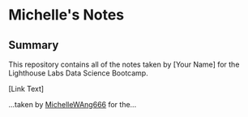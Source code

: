 # Michelle's Notes

## Summary 

This repository contains all of the notes taken by [Your Name] for the Lighthouse Labs Data Science Bootcamp.

[Link Text]

...taken by [MichelleWAng666](https://github.com/MichelleWAng666/lighthouse-data-notes/commit/66c6787ce13cb0c4aa2f525c3ccc3da99c654ebc) for the...

